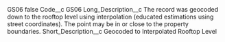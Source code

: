 <?xml version="1.0" encoding="UTF-8"?>
<CustomMetadata xmlns="http://soap.sforce.com/2006/04/metadata" xmlns:xsi="http://www.w3.org/2001/XMLSchema-instance" xmlns:xsd="http://www.w3.org/2001/XMLSchema">
    <label>GS06</label>
    <protected>false</protected>
    <values>
        <field>Code__c</field>
        <value xsi:type="xsd:string">GS06</value>
    </values>
    <values>
        <field>Long_Description__c</field>
        <value xsi:type="xsd:string">The record was geocoded down to the rooftop level using interpolation (educated estimations using street coordinates). The point may be in or close to the property boundaries.</value>
    </values>
    <values>
        <field>Short_Description__c</field>
        <value xsi:type="xsd:string">Geocoded to Interpolated Rooftop Level</value>
    </values>
</CustomMetadata>
